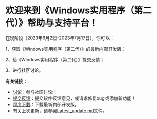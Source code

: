 # 欢迎来到《Windows实用程序（第二代）》帮助与支持平台！

在现阶段（2023年6月2日-2023年7月17日），你可以：

1、获取《Windows实用程序（第二代）》的最新内部开发版；

2、给《Windows实用程序（第二代）》提交反馈；

3、进行社区讨论。

**有关链接：**
- [讨论](https://github.com/TyphoonCorporation/Windows-Useful-Tool-Second-Edition/discussions)：参与社区讨论！
- [提交反馈](https://github.com/TyphoonCorporation/Windows-Useful-Tool-Second-Edition/issues)：提交软件反馈意见，或请求修复bug或添加新功能！
- [程序下载](https://windows-useful-tools-development-center.fandom.com/zh/wiki/%E4%B8%8B%E8%BD%BD%E9%A1%B5)：下载最新内部开发版。
- 有关上次更新，请参阅[Latest_update.md](https://github.com/TyphoonCorporation/Windows-Useful-Tool-Second-Edition/blob/main/Latest_update.md)文件。

